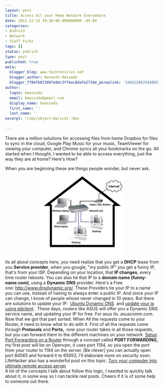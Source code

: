 ```yaml
---
layout: post
title: Access All your Home Network Everywhere
date: 2012-12-16 20:30:00.000000000 -05:00
categories:
- Android
- Network
- Staff Picks
tags: []
status: publish
type: post
published: true
meta:
  blogger_blog: www.techronicles.net
  blogger_author: Kenneth Massada
  blogger_ff04fb872097e84c3f74ac8dafe273de_permalink: '3368226676448923996'
author:
  login: kmassada
  email: kmassada@gmail.com
  display_name: kmassada
  first_name: ''
  last_name: ''
excerpt: !ruby/object:Hpricot::Doc

---
```

<p>There are a million solutions for accessing files from home Dropbox for files to sync in the cloud, Google Play Music for your music, TeamViewer for viewing your computer, and Chrome syncs all your bookmarks on the go. All started when I thought, I wanted to be able to access everything, just the way they are at home? Here's How?
<div></div>
<div>When you are beginning these are things people wonder, but never ask. </div>
<div></div>
<div class="separator" style="clear:both;text-align:center;"><a href="http://techronilces.files.wordpress.com/2012/12/7902f-home-network.jpg" style="margin-left:1em;margin-right:1em;"><img border="0" src="/images/wp/7902f-home-network.jpg" /></a></div>
<div>Its all about concepts here, you need realize that you get a <b>DHCP</b> lease from you <b>Service provider</b>, when you google, "my public IP" you get a funny IP, that's from your ISP. Depending on your location, that <b>IP changes</b>, every time router reboots. You can also tie that IP to a <b>domain name (funny-name.com)</b>, using a <b>Dynamic DNS</b> provider. Here's a Free one: <a href="http://www.dnsdynamic.org/">http://www.dnsdynamic.org/</a>. These Providers tie your IP to a name you can use, instead of having to always enter a public IP. And since your IP can change, I know of people whose never changed in 10 years. But there are solutions to update your IP:  <a href="https://help.ubuntu.com/community/DynamicDNS">Ubuntu Dynamic DNS</a>  and <a href="http://www.ubuntugeek.com/update-ip-addresses-at-dynamic-dns-services-using-ddclient.html">update your ip using ddclient</a> . These days, routers like ASUS will offer you a Dynamic DNS service name, and updating your IP for free. For asus its .asuscomm.com. </div>
<div></div>
<div>Now that we got that part sorted. When All the requests come to your Router, it need to know what to do with it. First of all the requests come through <b>Protocols</b> and <b>Ports, </b> now your router takes in all those requests, but you can forward them to the different machines on your network  <a href="http://www.wikihow.com/Set-up-Port-Forwarding-on-a-Router">Setup Port Forwarding on a Router</a> through a concept called <b>PORT FORWARDING, </b>my first post will be on Openvpn, it uses port 1194, so you open the port from your router to 1194 on the server. [Be clever] you can actually open port 84565 and forward it to 65653, I'll elaborate more on security soon. </div>
<div></div>
<div>LifeHacker also has a wonderful post on this topic. <a href="http://lifehacker.com/5797582/how-to-turn-your-computer-into-the-ultimate-remote-access-media-server">Turn your computer into ultimate remote access server</a> </div>
<div></div>
<div>A lot of the concepts I talk about follow this logic, I needed to quickly talk about it, in some way so I can tackle real posts. Cheers if it is of some help to someone out there.</div>
<div></div>
<div></div>
